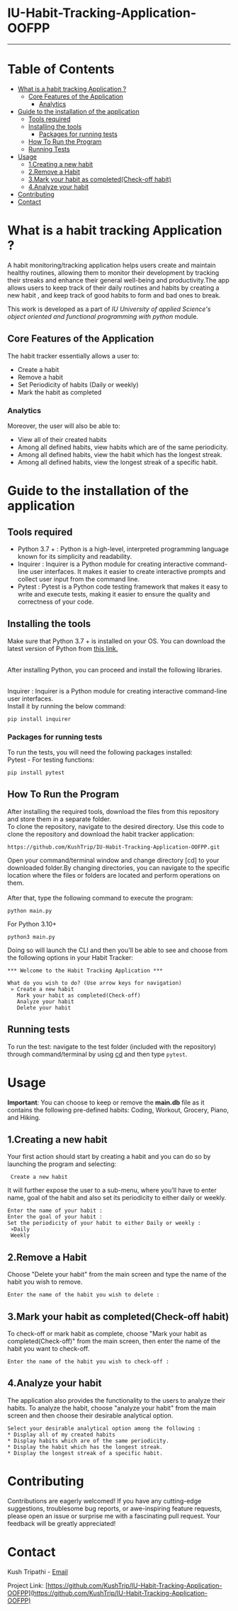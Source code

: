 # IU-Habit-Tracking-Application-OOFPP
***
# Table of Contents
- [What is a habit tracking Application ?](#What-is-a-habit-tracking-Application-?)
  * [Core Features of the Application](#Core-Features-of-the-Application)
    + [Analytics](#Analytics)
- [Guide to the installation of the application](#Guide-to-the-installation-of-the-application)
  * [Tools required ](#Tools-required)
  * [Installing the tools](#Installing-the-tools)
    + [Packages for running tests](#packages-for-running-tests)
  * [How To Run the Program](#how-to-run-the-program)
  * [Running Tests](#running-tests)
- [Usage](#usage)
  * [1.Creating a new habit](#1.Creating-a-new-habit)
  * [2.Remove a Habit](#2.Remove-a-Habit)
  * [3.Mark your habit as completed(Check-off habit)](#3.Mark-your-habit-as-completed-(Check-offhabit))
  * [4.Analyze your habit](#4.Analyze-your-habit)
- [Contributing](#contributing)
- [Contact](#contact)

# What is a habit tracking Application ?

 A habit monitoring/tracking application  helps users create and maintain healthy routines, allowing them to monitor their development by tracking their streaks and enhance their general well-being and productivity.The app allows users to keep track of their daily routines and habits by creating a new habit , and keep track of good habits to form and bad ones to break.

 This work is developed as  a part of *IU University of applied Science's* *object oriented and functional programming with python* module.


## Core Features of the Application
The habit tracker essentially allows a user to:

* Create a habit 
* Remove a habit 
* Set Periodicity of habits (Daily or weekly)
* Mark the habit as completed

### Analytics
Moreover, the user will also be able to:
* View all of their created habits
* Among all defined habits, view habits which are of the same periodicity.
* Among all defined habits, view the habit which has the longest streak.
* Among all defined habits, view the longest streak of a specific habit.



# Guide to the installation of the application

## Tools required 
* Python 3.7 + : Python is a high-level, interpreted programming language known for its simplicity and readability.
* Inquirer : Inquirer is a Python module for creating interactive command-line user interfaces. It makes it easier to create interactive prompts and collect user input from the command line.
* Pytest : Pytest is a Python code testing framework that makes it easy to write and execute tests, making it easier to ensure the quality and correctness of your code.

## Installing the tools
 Make sure that Python 3.7 + is installed on your OS. You can download the latest version of Python from [this link.](https://www.python.org/downloads/)<br>

<br> After installing Python, you can proceed and install the following libraries. <br>

<br>Inquirer : Inquirer is a Python module for creating interactive command-line user interfaces.
<br>Install it by running the below command:<br>
```
pip install inquirer
```

### Packages for running tests
To run the tests, you will need the following packages installed:
<br>Pytest - For testing functions:<br>
```
pip install pytest
```


## How To Run the Program
After installing the required tools, download the files from this repository and store them in a separate folder.
<br>
To clone the repository, navigate to the desired directory. Use this code to clone the repository and download the habit tracker application:
```
https://github.com/KushTrip/IU-Habit-Tracking-Application-OOFPP.git
```

Open your command/terminal window and change directory [cd] to your downloaded folder.By changing directories, you can navigate to the specific location where the files or folders are located and perform operations on them.<br>
<br>
After that, type the following command to execute the program:
```
python main.py
```
For Python 3.10+
```
python3 main.py
```
Doing so will launch the CLI and then you'll be able to see and choose from the following options in your Habit Tracker:

```
*** Welcome to the Habit Tracking Application ***

What do you wish to do? (Use arrow keys for navigation)
 » Create a new habit
   Mark your habit as completed(Check-off)
   Analyze your habit 
   Delete your habit
```

## Running tests
To run the test: navigate to the test folder (included with the repository) through command/terminal by using [cd](https://www.alphr.com/change-directory-in-cmd/) and then type ```pytest```. 

# Usage

**Important**: You can choose to keep or remove the **main.db** file as it contains the following pre-defined habits: Coding, Workout, Grocery, Piano, and Hiking. <br>

## 1.Creating a new habit
Your first action should start by creating a habit and you can do so by launching the program and selecting:
```
 Create a new habit
```
It will further expose the user to a sub-menu, where you'll have to enter name, goal of the habit and also set its periodicity to either daily or weekly.
```
Enter the name of your habit : 
Enter the goal of your habit : 
Set the periodicity of your habit to either Daily or weekly : 
 »Daily 
 Weekly
```

## 2.Remove a Habit
Choose "Delete your habit" from the main screen and type the name of the habit you wish to remove.
```
Enter the name of the habit you wish to delete :
```


## 3.Mark your habit as completed(Check-off habit)
To check-off or mark habit as complete, choose "Mark your habit as completed(Check-off)" from the main screen, then enter the name of the habit you want to check-off.
```
Enter the name of the habit you wish to check-off :
```


## 4.Analyze your habit
The application also  provides the functionality to the users to analyze their habits. To analyze the habit, choose "analyze your habit" from the main screen and then choose their desirable analytical option.
```
Select your desirable analytical option among the following :
* Display all of my created habits
* Display habits which are of the same periodicity.
* Display the habit which has the longest streak.
* Display the longest streak of a specific habit.
```


# Contributing

Contributions are eagerly welcomed! If you have any cutting-edge suggestions, troublesome bug reports, or awe-inspiring feature requests, please open an issue or surprise me  with a fascinating pull request. Your feedback will be greatly appreciated!

# Contact

Kush Tripathi - [Email](tripathikush10@gmail.com)

Project Link: [https://github.com/KushTrip/IU-Habit-Tracking-Application-OOFPP](https://github.com/KushTrip/IU-Habit-Tracking-Application-OOFPP)


